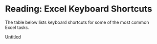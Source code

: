 # Reading: Excel Keyboard Shortcuts

The table below lists keyboard shortcuts for some of the most common Excel tasks.

[Untitled](Reading%20Ex%201072c/Untitled%20D%20c98e5.csv)